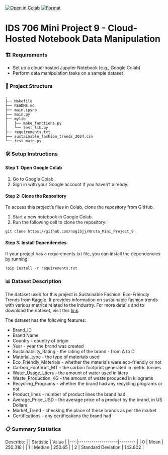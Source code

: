 [![Open in Colab](https://colab.research.google.com/assets/colab-badge.svg)](https:colab.research.google.com/github/nogibjj/Nruta_Mini_Project_9/blob/main/main.ipynb)
[![Format](https://github.com/nogibjj/Nruta_Mini_Project_9/actions/workflows/cicd.yml/badge.svg)](https://github.com/nogibjj/Nruta_Mini_Project_9/actions/workflows/cicd.yml)

# IDS 706 Mini Project 9 - Cloud-Hosted Notebook Data Manipulation

### 🏗️ Requirements
- Set up a cloud-hosted Jupyter Notebook (e.g., Google Colab)
- Perform data manipulation tasks on a sample dataset

### 📂 Project Structure

```
.
├── Makefile
├── README.md
├── main.ipynb
├── main.py
├── mylib
│   ├── make_functions.py
│   └── test_lib.py
├── requirements.txt
├── sustainable_fashion_trends_2024.csv
└── test_main.py
```

### 🛠️ Setup Instructions
#### Step 1: Open Google Colab
1. Go to Google Colab.
2. Sign in with your Google account if you haven’t already.

#### Step 2: Clone the Repository
To access this project’s files in Colab, clone the repository from GitHub.
1. Start a new notebook in Google Colab.
2. Run the following cell to clone the repository:
```
git clone https://github.com/nogibjj/Nruta_Mini_Project_9
```

#### Step 3: Install Dependencies
If your project has a requirements.txt file, you can install the dependencies by running:
```
!pip install -r requirements.txt
```


### 📊 Dataset Description
The dataset used for this project is Sustainable Fashion: Eco-Friendly Trends from Kaggle. It provides information on sustainable fashion trends with various metrics related to the industry. For more details and to download the dataset, visit this [link](https://www.kaggle.com/datasets/waqi786/sustainable-fashion-eco-friendly-trends).

The dataset has the following features:
- Brand_ID
- Brand Name
- Country - country of origin
- Year - year the brand was created
- Sustainability_Rating - the rating of the brand - from A to D
- Material_type - the type of materials used
- Eco_Friendly_Materials - whether the materials were eco-friendly or not
- Carbon_Footprint_MT - the carbon footprint generated in metric tonnes
- Water_Usage_Liters - the amount of water used in liters
- Waste_Production_KG - the amount of waste produced in kilograms
- Recycling_Programs - whether the brand had any recycling programs or not
- Product_lines - number of product lines the brand had
- Average_Price_USD - the average price of a product by the brand, in US Dollars
- Market_Trend - checking the place of these brands as per the market
- Certifications - any certifications the brand had

### 📋 Summary Statistics 

Describe:
|    | Statistic          |   Value |
|---:|:-------------------|--------:|
|  0 | Mean               | 250.318 |
|  1 | Median             | 250.65  |
|  2 | Standard Deviation | 142.802 |

### 